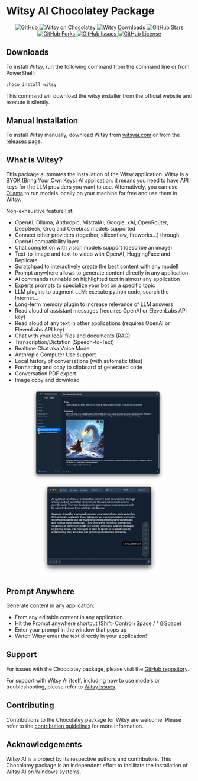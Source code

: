 # Witsy AI Chocolatey Package

<div align="center">
  <a href="https://github.com/MKAbuMattar/witsy-chocolatey-package">
    <img src="https://img.shields.io/badge/github-%23181717.svg?style=for-the-badge&logo=github&logoColor=white" alt="GitHub"/>
  </a>
  <a href="https://community.chocolatey.org/packages/witsy">
    <img src="https://img.shields.io/chocolatey/v/witsy?color=blue&label=chocolatey&logo=chocolatey&style=for-the-badge" alt="Witsy on Chocolatey"/>
  </a>
  <a href="https://community.chocolatey.org/packages/witsy">
    <img src="https://img.shields.io/chocolatey/dt/witsy?color=blue&label=chocolatey&logo=chocolatey&style=for-the-badge" alt="Witsy Downloads"/>
  </a>
  <a href="https://github.com/MKAbuMattar/witsy-chocolatey-package/stargazers">
    <img src="https://img.shields.io/github/stars/MKAbuMattar/witsy-chocolatey-package.svg?style=for-the-badge" alt="GitHub Stars"/>
  </a>
  <a href="https://github.com/MKAbuMattar/witsy-chocolatey-package/forks">
    <img src="https://img.shields.io/github/forks/MKAbuMattar/witsy-chocolatey-package.svg?style=for-the-badge" alt="GitHub Forks"/>
  </a>
  <a href="https://github.com/MKAbuMattar/witsy-chocolatey-package/issues">
    <img src="https://img.shields.io/github/issues/MKAbuMattar/witsy-chocolatey-package.svg?style=for-the-badge" alt="GitHub Issues"/>
  </a>
  <a href="LICENSE">
    <img src="https://img.shields.io/github/license/MKAbuMattar/witsy-chocolatey-package.svg?style=for-the-badge" alt="GitHub License"/>
  </a>
</div>

## Downloads

To install Witsy, run the following command from the command line or from PowerShell:

```powershell
choco install witsy
```

This command will download the witsy installer from the official website and execute it silently.

## Manual Installation

To install Witsy manually, download Witsy from [witsyai.com](https://witsyai.com) or from the [releases](https://github.com/nbonamy/witsy/releases) page.

## What is Witsy?

This package automates the installation of the Witsy application. Witsy is a BYOK (Bring Your Own Keys) AI application: it means you need to have API keys for the LLM providers you want to use. Alternatively, you can use [Ollama](https://ollama.com/) to run models locally on your machine for free and use them in Witsy.

Non-exhaustive feature list:

- OpenAI, Ollama, Anthropic, MistralAI, Google, xAI, OpenRouter, DeepSeek, Groq and Cerebras models supported
- Connect other providers (together, siliconflow, fireworks...) through OpenAI compatibility layer
- Chat completion with vision models support (describe an image)
- Text-to-image and text-to video with OpenAI, HuggingFace and Replicate
- Scratchpad to interactively create the best content with any model!
- Prompt anywhere allows to generate content directly in any application
- AI commands runnable on highlighted text in almost any application
- Experts prompts to specialize your bot on a specific topic
- LLM plugins to augment LLM: execute python code, search the Internet...
- Long-term memory plugin to increase relevance of LLM answers
- Read aloud of assistant messages (requires OpenAI or ElevenLabs API key)
- Read aloud of any text in other applications (requires OpenAI or ElevenLabs API key)
- Chat with your local files and documents (RAG)
- Transcription/Dictation (Speech-to-Text)
- Realtime Chat aka Voice Mode
- Anthropic Computer Use support
- Local history of conversations (with automatic titles)
- Formatting and copy to clipboard of generated code
- Conversation PDF export
- Image copy and download

<p align="center">
  <img src=".github/assets/main1.jpg" height="250" />&nbsp;&nbsp;
  <img src=".github/assets/main2.jpg" height="250" />
</p>

## Prompt Anywhere

Generate content in any application:

- From any editable content in any application
- Hit the Prompt anywhere shortcut (Shift+Control+Space / ^⇧Space)
- Enter your prompt in the window that pops up
- Watch Witsy enter the text directly in your application!

## Support

For issues with the Chocolatey package, please visit the [GitHub repository](https://github.com/MKAbuMattar/witsy-chocolatey-package/issues).

For support with Witsy AI itself, including how to use models or troubleshooting, please refer to [Witsy issues](https://github.com/nbonamy/witsy/issues).

## Contributing

Contributions to the Chocolatey package for Witsy are welcome. Please refer to the [contribution guidelines](.github/CONTRIBUTING.md) for more information.

## Acknowledgements

Witsy AI is a project by its respective authors and contributors. This Chocolatey package is an independent effort to facilitate the installation of Witsy AI on Windows systems.
